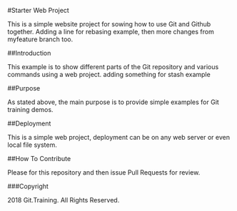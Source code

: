 #Starter Web Project

This is a simple website project for
sowing how to use Git and Github together.  Adding a line for rebasing example, then more changes from myfeature branch too.

##Introduction

This example is to show different parts 
of the Git repository and various commands
using a web project. adding something for stash example

##Purpose

As stated above, the main purpose is to
provide simple examples for Git training
demos.

##Deployment

This is a simple web project, deployment
can be on any web server or even local
file system.

##How To Contribute

Please for this repository and then issue Pull Requests for review.

###Copyright

2018 Git.Training. All Rights Reserved.